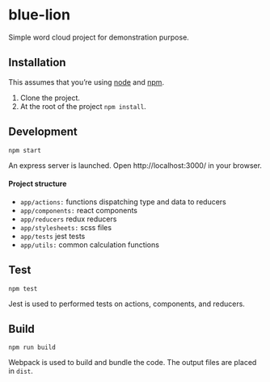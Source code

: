 blue-lion
=========================

Simple word cloud project for demonstration purpose.


## Installation
This assumes that you’re using [node](https://nodejs.org/en/) and [npm](http://npmjs.com/).
1. Clone the project.
2. At the root of the project `npm install`.


## Development
```
npm start
```
An express server is launched. Open http://localhost:3000/ in your browser.

#### Project structure
* `app/actions:` functions dispatching type and data to reducers
* `app/components:` react components
* `app/reducers` redux reducers
* `app/stylesheets:` scss files
* `app/tests` jest tests
* `app/utils:` common calculation functions


## Test
```
npm test
```
Jest is used to performed tests on actions, components, and reducers.


## Build
```
npm run build
```
Webpack is used to build and bundle the code. The output files are placed in `dist`.